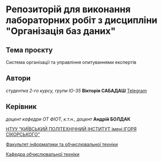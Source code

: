 ﻿# Репозиторій для виконання лабораторних робіт з дисципліни "Організація баз даних"

## Тема проєкту

Система організації та управління опитуваннями експертів

## Автори

*студентка 2-го курсу, групи ІО-35*<span padding-right:5em></span> **Вікторія САБАДАШ** [Telegram](https://t.me/jssydhg)

## Керівник

*доцент кафедри ОТ ФІОТ, к.т.н., доцент*<span padding-right:5em></span> **Андрій БОЛДАК** 

[НТУУ "КИЇВСЬКИЙ ПОЛІТЕХНІЧНИЙ ІНСТИТУТ імені ІГОРЯ СІКОРСЬКОГО"](https://kpi.ua/)

[Факультет інформатики та обчислювальної техніки](https://fiot.kpi.ua/)

[Кафедра обчислювальної техніки](https://comsys.kpi.ua/)
